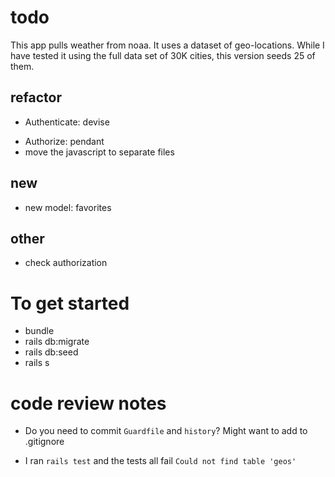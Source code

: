 # todo 
This app pulls weather from noaa.  It uses a dataset of geo-locations. While I have tested it using the full data set of 30K cities, this version seeds 25 of them.
## refactor
- Authenticate: devise
<!-- do you mean pundit?  https://github.com/varvet/pundit -->
- Authorize: pendant
- move the javascript to separate files
## new
- new model: favorites
## other
- check authorization

# To get started
- bundle
- rails db:migrate
- rails db:seed
- rails s



# code review notes
* Do you need to commit `Guardfile` and `history`? Might want to add to .gitignore 

* I ran `rails test` and the tests all fail `Could not find table 'geos'`

